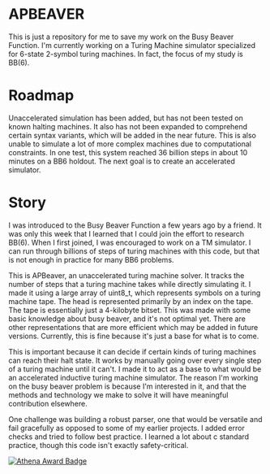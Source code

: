 # APBEAVER
This is just a repository for me to save my work on the Busy Beaver Function. I'm currently working on a Turing Machine simulator specialized for 6-state 2-symbol turing machines. In fact, the focus of my study is BB(6).

# Roadmap
Unaccelerated simulation has been added, but has not been tested on known halting machines. It also has not been expanded to comprehend certain syntax variants, which will be added in the near future. This is also unable to simulate a lot of more complex machines due to computational constraints. In one test, this system reached 36 billion steps in about 10 minutes on a BB6 holdout. The next goal is to create an accelerated simulator.

# Story
I was introduced to the Busy Beaver Function a few years ago by a friend. It was only this week that I learned that I could join the effort to research BB(6). When I first joined, I was encouraged to work on a TM simulator. I can run through billions of steps of turing machines with this code, but that is not enough in practice for many BB6 problems. 

This is APBeaver, an unaccelerated turing machine solver. It tracks the number of steps that a turing machine takes while directly simulating it. I made it using a large array of uint8_t, which represents symbols on a turing machine tape. The head is represented primarily by an index on the tape. The tape is essentially just a 4-kilobyte bitset. This was made with some basic knowledge about busy beaver, and it's not optimal yet. There are other representations that are more efficient which may be added in future versions. Currently, this is fine because it's just a base for what is to come.

This is important because it can decide if certain kinds of turing machines can reach their halt state. It works by manually going over every single step of a turing machine until it can't. I made it to act as a base to what would be an accelerated inductive turing machine simulator. The reason I'm working on the busy beaver problem is because I'm interested in it, and that the methods and technology we make to solve it will have meaningful contribution elsewhere. 

One challenge was building a robust parser, one that would be versatile and fail gracefully as opposed to some of my earlier projects. I added error checks and tried to follow best practice. I learned a lot about c standard practice, though this code isn't exactly safety-critical.

[![Athena Award Badge](https://img.shields.io/endpoint?url=https%3A%2F%2Faward.athena.hackclub.com%2Fapi%2Fbadge)](https://award.athena.hackclub.com?utm_source=readme)
